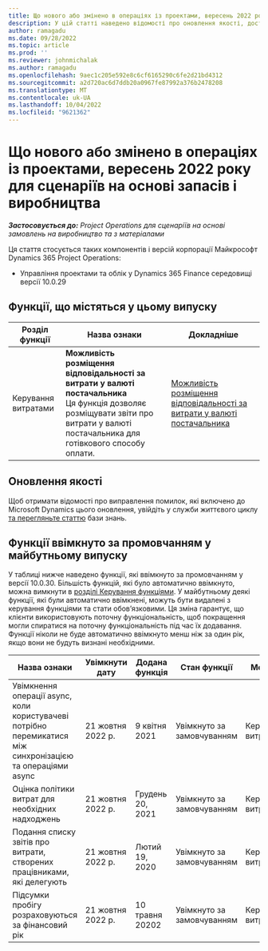 ```yaml
---
title: Що нового або змінено в операціях із проектами, вересень 2022 року для сценаріїв на основі запасів і виробництва
description: У цій статті наведено відомості про оновлення якості, доступні у вересні 2022 року випуску корпорації Майкрософт Dynamics 365 Project Operations для сценаріїв на основі наявності та виробництва.
author: ramagadu
ms.date: 09/28/2022
ms.topic: article
ms.prod: ''
ms.reviewer: johnmichalak
ms.author: ramagadu
ms.openlocfilehash: 9aec1c205e592e8c6cf6165290c6fe2d21bd4312
ms.sourcegitcommit: a2d720ac6d7ddb20a0967fe87992a376b2478208
ms.translationtype: MT
ms.contentlocale: uk-UA
ms.lasthandoff: 10/04/2022
ms.locfileid: "9621362"
---
```

# <a name="whats-new-or-changed-in-project-operations-september-2022-for-stockedproduction-based-scenarios"></a>Що нового або змінено в операціях із проектами, вересень 2022 року для сценаріїв на основі запасів і виробництва

_**Застосовується до:** Project Operations для сценаріїв на основі замовлень на виробництво та з матеріалами_

Ця стаття стосується таких компонентів і версій корпорації Майкрософт Dynamics 365 Project Operations:

- Управління проектами та облік у Dynamics 365 Finance середовищі версії 10.0.29

## <a name="features-included-in-this-release"></a>Функції, що містяться у цьому випуску

| Розділ функції | Назва ознаки | Докладніше |
| --- | --- | --- |
| Керування витратами | **Можливість розміщення відповідальності за витрати у валюті постачальника**<br>Ця функція дозволяє розміщувати звіти про витрати у валюті постачальника для готівкового способу оплати. | [Можливість розміщення відповідальності за витрати у валюті постачальника](/dynamics365/project-operations/expense/posting-expense-reports#enable-the-ability-to-post-expense-liability-in-vendor-currency-for-cash-payment-method-feature) |

## <a name="quality-updates"></a>Оновлення якості

Щоб отримати відомості про виправлення помилок, які включено до Microsoft Dynamics цього оновлення, увійдіть у служби життєвого циклу [та перегляньте статтю](https://fix.lcs.dynamics.com/Issue/Details?bugId=726559) бази знань.

## <a name="features-turned-on-by-default-in-upcoming-release"></a>Функції ввімкнуто за промовчанням у майбутньому випуску

У таблиці нижче наведено функції, які ввімкнуто за промовчанням у версії 10.0.30. Більшість функцій, які було автоматично ввімкнуто, можна вимкнути в [розділі Керування функціями](/dynamics365/fin-ops-core/fin-ops/get-started/feature-management/feature-management-overview). У майбутньому деякі функції, які були автоматично ввімкнені, можуть бути видалені з керування функціями та стати обов’язковими. Ця зміна гарантує, що клієнти використовують поточну функціональність, щоб покращення могли спиратися на поточну функціональність під час їх додавання. Функції ніколи не буде автоматично ввімкнуто менш ніж за один рік, якщо вони не будуть визнані необхідними.

| Назва ознаки | Увімкнути дату | Додана функція | Стан функції | Модуль |
| --- | --- | --- |--- |--- |
| Увімкнення операції async, коли користувачеві потрібно перемикатися між синхронізацією та операціями async | 21 жовтня 2022 р. | 9 квітня 2021 | Увімкнуто за замовчуванням | Керування витратами |
| Оцінка політики витрат для необхідних надходжень | 21 жовтня 2022 р. | Грудень 20, 2021 | Увімкнуто за замовчуванням | Керування витратами |
| Подання списку звітів про витрати, створених працівниками, які делегують | 21 жовтня 2022 р. | Лютий 19, 2020 | Увімкнуто за замовчуванням | Керування витратами |
| Підсумки пробігу розраховуються за фінансовий рік | 21 жовтня 2022 р. | 10 травня 20202 | Увімкнуто за замовчуванням | Керування витратами |
